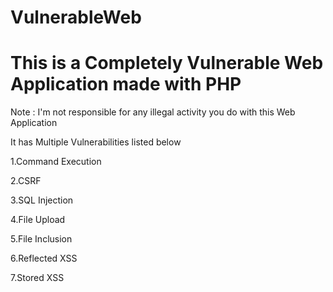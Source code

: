 # VulnerableWeb
# This is a Completely Vulnerable Web Application made with PHP

Note : I'm not responsible for any illegal activity you do with this Web Application

It has Multiple Vulnerabilities listed below

1.Command Execution

2.CSRF

3.SQL Injection

4.File Upload

5.File Inclusion

6.Reflected XSS

7.Stored XSS
